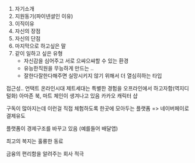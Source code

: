 
1. 자기소개
2. 지원동기(파이넨셜인 이유)
3. 이직이유
4. 자신의 장점
5. 자신의 단점
6. 마지막으로 하고싶은 말
7. 같이 일하고 싶은 유형
	* 자신감을 심어주고 서로 으쌰으쌰할 수 있는 환경
	* 유능한직원을 무능하게 만드는 ..
	* 잘한다잘한다해주면 실망시키지 않기 위해서 더 열심히하는 타입




접근성..
언택트 온라인시대
제트세대는 특별한 경험을 오프라인에서 하고자함(역지디털화)
아마존 북, 마트 체인이 생겨나고 있음
카카오 캐릭터 샵

구독이 많아지는데
이런걸 직접 체험하도록 한곳에 모아두는 플랫폼
=> 네이버페이로 결제유도

플랫폼이 경제구조를 바꾸고 있음
(예를들어 배달앱)

최고의 복지는 훌륭한 동료

금융의 편리함을 알려주는 회사
적극
<!--stackedit_data:
eyJoaXN0b3J5IjpbLTk1NDkxODU1MywzNzMyNTQ1OTEsMTE4OT
AyODU3XX0=
-->